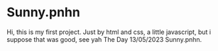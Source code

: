 # Sunny.pnhn

Hi, this is my first project. Just by html and css, a little javascript, but i suppose that was good, see yah
The Day 13/05/2023
Sunny.pnhn.
